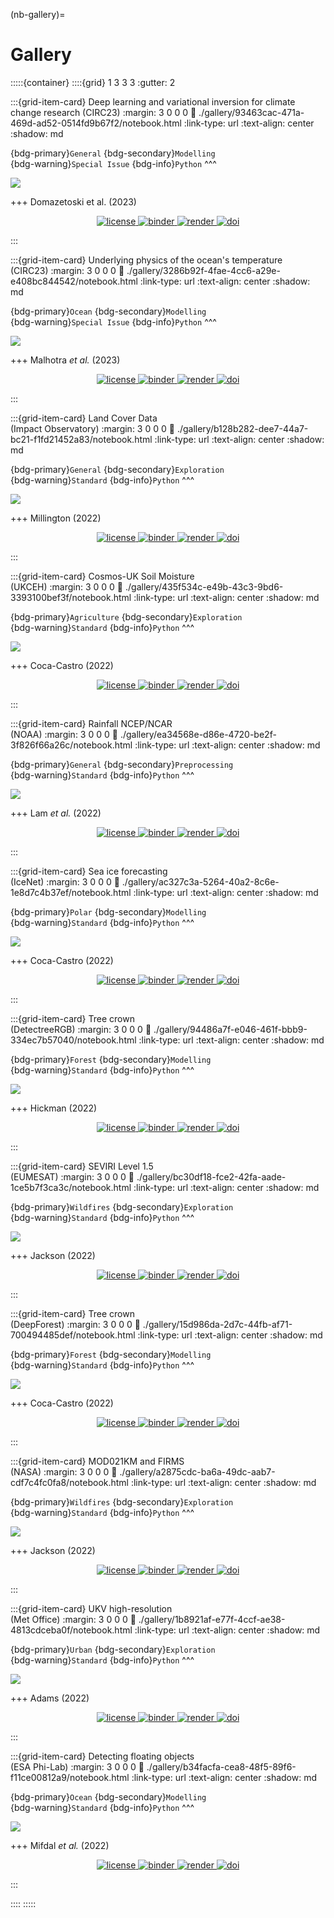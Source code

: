 (nb-gallery)=
# Gallery

:::::{container}
::::{grid} 1 3 3 3
:gutter: 2

:::{grid-item-card} Deep learning and variational inversion for climate change research (CIRC23)
:margin: 3 0 0 0
:link: ./gallery/93463cac-471a-469d-ad52-0514fd9b67f2/notebook.html
:link-type: url
:text-align: center
:shadow: md

{bdg-primary}`General`
{bdg-secondary}`Modelling`
<br>
{bdg-warning}`Special Issue`
{bdg-info}`Python`
^^^

<img src="https://github.com/eds-book-gallery/93463cac-471a-469d-ad52-0514fd9b67f2/assets/13321552/6171eaf3-80c4-4041-8743-4af368a9c95e?raw=True"/>

+++
Domazetoski et al. (2023)

<p align="center">
    <a href="https://github.com/eds-book-gallery/93463cac-471a-469d-ad52-0514fd9b67f2/blob/main/LICENSE">
        <img alt="license" src="https://img.shields.io/badge/license-MIT-yellow.svg">
    </a>
    <a href="https://notebooks.gesis.org/binder/v2/gh/eds-book-gallery/93463cac-471a-469d-ad52-0514fd9b67f2/main?labpath=notebook.ipynb">
        <img alt="binder" src="https://mybinder.org/badge_logo.svg">
    </a>
    <a href="https://github.com/eds-book-gallery/93463cac-471a-469d-ad52-0514fd9b67f2/actions/workflows/render.yaml">
        <img alt="render" src="https://github.com/eds-book-gallery/93463cac-471a-469d-ad52-0514fd9b67f2/actions/workflows/render.yaml/badge.svg">
    </a>
    <a href="https://zenodo.org/badge/latestdoi/638641256">
        <img alt="doi" src="https://zenodo.org/badge/638641256.svg">
    </a>
    <br/>
</p>
:::

:::{grid-item-card} Underlying physics of the ocean's temperature <br> (CIRC23)
:margin: 3 0 0 0
:link: ./gallery/3286b92f-4fae-4cc6-a29e-e408bc844542/notebook.html
:link-type: url
:text-align: center
:shadow: md

{bdg-primary}`Ocean`
{bdg-secondary}`Modelling`
<br>
{bdg-warning}`Special Issue`
{bdg-info}`Python`
^^^

<img src="https://camo.githubusercontent.com/009ffa79fb95f6c0f7fcf58b7424322724ccb432e485cc5aeb347f54ad7ba1ec/68747470733a2f2f7777772e636f6d6d6f6e647265616d732e6f72672f6d656469612d6c6962726172792f6f6365616e2d737572666163652d74656d7065726174757265732e6a70673f69643d33333639393138382677696474683d31323030266865696768743d343030267175616c6974793d393026636f6f7264696e617465733d3025324336363725324330253243363637"/>

+++
Malhotra *et al.* (2023)

<p align="center">
    <a href="https://github.com/eds-book-gallery/3286b92f-4fae-4cc6-a29e-e408bc844542/blob/main/LICENSE">
        <img alt="license" src="https://img.shields.io/badge/license-MIT-yellow.svg">
    </a>
    <a href="http://mybinder.org/v2/gh/eds-book-gallery/3286b92f-4fae-4cc6-a29e-e408bc844542/postprint?labpath=notebook.ipynb">
        <img alt="binder" src="https://mybinder.org/badge_logo.svg">
    </a>
    <a href="https://github.com/eds-book-gallery/3286b92f-4fae-4cc6-a29e-e408bc844542/actions/workflows/render.yaml">
        <img alt="render" src="https://github.com/eds-book-gallery/3286b92f-4fae-4cc6-a29e-e408bc844542/actions/workflows/render.yaml/badge.svg">
    </a>
    <a href="https://zenodo.org/badge/latestdoi/636822482">
        <img alt="doi" src="https://zenodo.org/badge/636822482.svg">
    </a>
    <br/>
</p>
:::

:::{grid-item-card} Land Cover Data <br> (Impact Observatory)
:margin: 3 0 0 0
:link: ./gallery/b128b282-dee7-44a7-bc21-f1fd21452a83/notebook.html
:link-type: url
:text-align: center
:shadow: md

{bdg-primary}`General`
{bdg-secondary}`Exploration`
<br>
{bdg-warning}`Standard`
{bdg-info}`Python`
^^^

<img src="https://user-images.githubusercontent.com/13321552/222927496-511cc8b4-5665-4229-8900-2774f76c5231.png?raw=True"/>

+++
Millington (2022)

<p align="center">
    <a href="https://github.com/eds-book-gallery/b128b282-dee7-44a7-bc21-f1fd21452a83/blob/main/LICENSE">
        <img alt="license" src="https://img.shields.io/badge/license-MIT-yellow.svg">
    </a>
    <a href="http://mybinder.org/v2/gh/eds-book-gallery/b128b282-dee7-44a7-bc21-f1fd21452a83/main?labpath=notebook.ipynb">
        <img alt="binder" src="https://mybinder.org/badge_logo.svg">
    </a>
    <a href="https://github.com/eds-book-gallery/b128b282-dee7-44a7-bc21-f1fd21452a83/actions/workflows/render.yaml">
        <img alt="render" src="https://github.com/eds-book-gallery/b128b282-dee7-44a7-bc21-f1fd21452a83/actions/workflows/render.yaml/badge.svg">
    </a>
    <a href="https://zenodo.org/badge/latestdoi/514340098">
        <img alt="doi" src="https://zenodo.org/badge/514340098.svg">
    </a>
    <br/>
</p>
:::

:::{grid-item-card} Cosmos-UK Soil Moisture <br> (UKCEH)
:margin: 3 0 0 0
:link: ./gallery/435f534c-e49b-43c3-9bd6-3393100bef3f/notebook.html
:link-type: url
:text-align: center
:shadow: md

{bdg-primary}`Agriculture`
{bdg-secondary}`Exploration`
<br>
{bdg-warning}`Standard`
{bdg-info}`Python`
^^^

<img src="https://user-images.githubusercontent.com/13321552/222993373-fbc3f906-cf5f-491b-a9ce-9daf151d1f12.png?raw=True"/>

+++
Coca-Castro (2022)

<p align="center">
    <a href="https://github.com/eds-book-gallery/435f534c-e49b-43c3-9bd6-3393100bef3f/blob/main/LICENSE">
        <img alt="license" src="https://img.shields.io/badge/license-MIT-yellow.svg">
    </a>
    <a href="http://mybinder.org/v2/gh/eds-book-gallery/435f534c-e49b-43c3-9bd6-3393100bef3f/main?labpath=notebook.ipynb">
        <img alt="binder" src="https://mybinder.org/badge_logo.svg">
    </a>
    <a href="https://github.com/eds-book-gallery/435f534c-e49b-43c3-9bd6-3393100bef3f/actions/workflows/render.yaml">
        <img alt="render" src="https://github.com/eds-book-gallery/435f534c-e49b-43c3-9bd6-3393100bef3f/actions/workflows/render.yaml/badge.svg">
    </a>
    <a href="https://zenodo.org/badge/latestdoi/493432867">
        <img alt="doi" src="https://zenodo.org/badge/493432867.svg">
    </a>
    <br/>
</p>
:::

:::{grid-item-card} Rainfall NCEP/NCAR <br> (NOAA)
:margin: 3 0 0 0
:link: ./gallery/ea34568e-d86e-4720-be2f-3f826f66a26c/notebook.html
:link-type: url
:text-align: center
:shadow: md

{bdg-primary}`General`
{bdg-secondary}`Preprocessing`
<br>
{bdg-warning}`Standard`
{bdg-info}`Python`
^^^

<img src="https://user-images.githubusercontent.com/13321552/222993151-0944cd52-df0e-4b58-afb0-525c3bc00d6e.png?raw=True"/>

+++
Lam *et al.* (2022)

<p align="center">
    <a href="https://github.com/eds-book-gallery/ea34568e-d86e-4720-be2f-3f826f66a26c/blob/main/LICENSE">
        <img alt="license" src="https://img.shields.io/badge/license-MIT-yellow.svg">
    </a>
    <a href="http://mybinder.org/v2/gh/eds-book-gallery/ea34568e-d86e-4720-be2f-3f826f66a26c/main?labpath=notebook.ipynb">
        <img alt="binder" src="https://mybinder.org/badge_logo.svg">
    </a>
    <a href="https://github.com/eds-book-gallery/ea34568e-d86e-4720-be2f-3f826f66a26c/actions/workflows/render.yaml">
        <img alt="render" src="https://github.com/eds-book-gallery/ea34568e-d86e-4720-be2f-3f826f66a26c/actions/workflows/render.yaml/badge.svg">
    </a>
    <a href="https://zenodo.org/badge/latestdoi/497888281">
        <img alt="doi" src="https://zenodo.org/badge/497888281.svg">
    </a>
    <br/>
</p>
:::

:::{grid-item-card} Sea ice forecasting <br> (IceNet)
:margin: 3 0 0 0
:link: ./gallery/ac327c3a-5264-40a2-8c6e-1e8d7c4b37ef/notebook.html
:link-type: url
:text-align: center
:shadow: md

{bdg-primary}`Polar`
{bdg-secondary}`Modelling`
<br>
{bdg-warning}`Standard`
{bdg-info}`Python`
^^^

<img src="https://user-images.githubusercontent.com/13321552/222992432-ce985964-a191-481a-b830-1438c77c8461.png?raw=True"/>

+++
Coca-Castro (2022)

<p align="center">
    <a href="https://github.com/eds-book-gallery/ac327c3a-5264-40a2-8c6e-1e8d7c4b37ef/blob/main/LICENSE">
        <img alt="license" src="https://img.shields.io/badge/license-MIT-yellow.svg">
    </a>
    <a href="http://mybinder.org/v2/gh/eds-book-gallery/ac327c3a-5264-40a2-8c6e-1e8d7c4b37ef/main?labpath=notebook.ipynb">
        <img alt="binder" src="https://mybinder.org/badge_logo.svg">
    </a>
    <a href="https://github.com/eds-book-gallery/ac327c3a-5264-40a2-8c6e-1e8d7c4b37ef/actions/workflows/render.yaml">
        <img alt="render" src="https://github.com/eds-book-gallery/ac327c3a-5264-40a2-8c6e-1e8d7c4b37ef/actions/workflows/render.yaml/badge.svg">
    </a>
    <a href="https://zenodo.org/badge/latestdoi/493604358">
        <img alt="doi" src="https://zenodo.org/badge/493604358.svg">
    </a>
    <br/>
</p>
:::

:::{grid-item-card} Tree crown <br> (DetectreeRGB)
:margin: 3 0 0 0
:link: ./gallery/94486a7f-e046-461f-bbb9-334ec7b57040/notebook.html
:link-type: url
:text-align: center
:shadow: md

{bdg-primary}`Forest`
{bdg-secondary}`Modelling`
<br>
{bdg-warning}`Standard`
{bdg-info}`Python`
^^^

<img src="https://user-images.githubusercontent.com/13321552/222992138-d1665903-856f-4506-a3e0-37b7f04e4fe2.png?raw=True"/>

+++
Hickman (2022)

<p align="center">
    <a href="https://github.com/eds-book-gallery/94486a7f-e046-461f-bbb9-334ec7b57040/blob/main/LICENSE">
        <img alt="license" src="https://img.shields.io/badge/license-MIT-yellow.svg">
    </a>
    <a href="http://mybinder.org/v2/gh/eds-book-gallery/94486a7f-e046-461f-bbb9-334ec7b57040/main?labpath=notebook.ipynb">
        <img alt="binder" src="https://mybinder.org/badge_logo.svg">
    </a>
    <a href="https://github.com/eds-book-gallery/94486a7f-e046-461f-bbb9-334ec7b57040/actions/workflows/render.yaml">
        <img alt="render" src="https://github.com/eds-book-gallery/94486a7f-e046-461f-bbb9-334ec7b57040/actions/workflows/render.yaml/badge.svg">
    </a>
    <a href="https://zenodo.org/badge/latestdoi/493595755">
        <img alt="doi" src="https://zenodo.org/badge/493595755.svg">
    </a>
    <br/>
</p>
:::

:::{grid-item-card} SEVIRI Level 1.5 <br> (EUMESAT)
:margin: 3 0 0 0
:link: ./gallery/bc30df18-fce2-42fa-aade-1ce5b7f3ca3c/notebook.html
:link-type: url
:text-align: center
:shadow: md

{bdg-primary}`Wildfires`
{bdg-secondary}`Exploration`
<br>
{bdg-warning}`Standard`
{bdg-info}`Python`
^^^

<img src="https://user-images.githubusercontent.com/13321552/222991747-5ed76ae4-ce3e-49b5-9a22-cc9d25f10c7b.png?raw=True"/>

+++
Jackson (2022)

<p align="center">
    <a href="https://github.com/eds-book-gallery/bc30df18-fce2-42fa-aade-1ce5b7f3ca3c/blob/main/LICENSE">
        <img alt="license" src="https://img.shields.io/badge/license-MIT-yellow.svg">
    </a>
    <a href="http://mybinder.org/v2/gh/eds-book-gallery/bc30df18-fce2-42fa-aade-1ce5b7f3ca3c/main?labpath=notebook.ipynb">
        <img alt="binder" src="https://mybinder.org/badge_logo.svg">
    </a>
    <a href="https://github.com/eds-book-gallery/bc30df18-fce2-42fa-aade-1ce5b7f3ca3c/actions/workflows/render.yaml/badge.svg">
        <img alt="render" src="https://github.com/eds-book-gallery/bc30df18-fce2-42fa-aade-1ce5b7f3ca3c/actions/workflows/render.yaml/badge.svg">
    </a>
    <a href="https://zenodo.org/badge/latestdoi/493620192">
        <img alt="doi" src="https://zenodo.org/badge/493620192.svg">
    </a>
    <br/>
</p>
:::

:::{grid-item-card} Tree crown <br> (DeepForest)
:margin: 3 0 0 0
:link: ./gallery/15d986da-2d7c-44fb-af71-700494485def/notebook.html
:link-type: url
:text-align: center
:shadow: md

{bdg-primary}`Forest`
{bdg-secondary}`Modelling`
<br>
{bdg-warning}`Standard`
{bdg-info}`Python`
^^^

<img src="https://user-images.githubusercontent.com/13321552/222991560-185835b7-0801-41b1-9325-3015662995c4.png?raw=True"/>

+++
Coca-Castro (2022)

<p align="center">
    <a href="https://github.com/eds-book-gallery/15d986da-2d7c-44fb-af71-700494485def/blob/main/LICENSE">
        <img alt="license" src="https://img.shields.io/badge/license-MIT-yellow.svg">
    </a>
    <a href="http://mybinder.org/v2/gh/eds-book-gallery/15d986da-2d7c-44fb-af71-700494485def/main?labpath=notebook.ipynb">
        <img alt="binder" src="https://mybinder.org/badge_logo.svg">
    </a>
    <a href="https://github.com/eds-book-gallery/15d986da-2d7c-44fb-af71-700494485def/actions/workflows/render.yaml">
        <img alt="render" src="https://github.com/eds-book-gallery/15d986da-2d7c-44fb-af71-700494485def/actions/workflows/render.yaml/badge.svg">
    </a>
    <a href="https://zenodo.org/badge/latestdoi/493442887">
        <img alt="doi" src="https://zenodo.org/badge/493442887.svg">
    </a>
    <br/>
</p>
:::

:::{grid-item-card} MOD021KM and FIRMS <br> (NASA)
:margin: 3 0 0 0
:link: ./gallery/a2875cdc-ba6a-49dc-aab7-cdf7c4fc0fa8/notebook.html
:link-type: url
:text-align: center
:shadow: md

{bdg-primary}`Wildfires`
{bdg-secondary}`Exploration`
<br>
{bdg-warning}`Standard`
{bdg-info}`Python`
^^^

<img src="https://user-images.githubusercontent.com/13321552/222991049-8829f885-537b-42c0-b736-a5fca55a0f0a.png?raw=True"/>

+++
Jackson (2022)

<p align="center">
    <a href="https://github.com/eds-book-gallery/a2875cdc-ba6a-49dc-aab7-cdf7c4fc0fa8/blob/main/LICENSE">
        <img alt="license" src="https://img.shields.io/badge/license-MIT-yellow.svg">
    </a>
    <a href="http://mybinder.org/v2/gh/eds-book-gallery/a2875cdc-ba6a-49dc-aab7-cdf7c4fc0fa8/main?labpath=notebook.ipynb">
        <img alt="binder" src="https://mybinder.org/badge_logo.svg">
    </a>
    <a href="https://github.com/eds-book-gallery/a2875cdc-ba6a-49dc-aab7-cdf7c4fc0fa8/actions/workflows/render.yaml">
        <img alt="render" src="https://github.com/eds-book-gallery/a2875cdc-ba6a-49dc-aab7-cdf7c4fc0fa8/actions/workflows/render.yaml/badge.svg">
    </a>
    <a href="https://zenodo.org/badge/latestdoi/493609384">
        <img alt="doi" src="https://zenodo.org/badge/493609384.svg">
    </a>
    <br/>
</p>
:::

:::{grid-item-card} UKV high-resolution <br> (Met Office)
:margin: 3 0 0 0
:link: ./gallery/1b8921af-e77f-4ccf-ae38-4813cdceba0f/notebook.html
:link-type: url
:text-align: center
:shadow: md

{bdg-primary}`Urban`
{bdg-secondary}`Exploration`
<br>
{bdg-warning}`Standard`
{bdg-info}`Python`
^^^

<img src="https://user-images.githubusercontent.com/13321552/222989938-74cca2e2-5414-422d-b3c9-8d033e374978.png?raw=True"/>

+++
Adams (2022)

<p align="center">
    <a href="https://github.com/eds-book-gallery/1b8921af-e77f-4ccf-ae38-4813cdceba0f/blob/main/LICENSE">
        <img alt="license" src="https://img.shields.io/badge/license-MIT-yellow.svg">
    </a>
    <a href="http://mybinder.org/v2/gh/eds-book-gallery/1b8921af-e77f-4ccf-ae38-4813cdceba0f/main?labpath=1b8921af-e77f-4ccf-ae38-4813cdceba0f.ipynb">
        <img alt="binder" src="https://mybinder.org/badge_logo.svg">
    </a>
    <a href="https://github.com/eds-book-gallery/1b8921af-e77f-4ccf-ae38-4813cdceba0f/actions/workflows/render.yaml">
        <img alt="render" src="https://github.com/eds-book-gallery/1b8921af-e77f-4ccf-ae38-4813cdceba0f/actions/workflows/render.yaml/badge.svg">
    </a>
    <a href="https://zenodo.org/badge/latestdoi/493606224">
        <img alt="doi" src="https://zenodo.org/badge/493606224.svg">
    </a>
    <br/>
</p>
:::

:::{grid-item-card} Detecting floating objects <br> (ESA Phi-Lab)
:margin: 3 0 0 0
:link: ./gallery/b34facfa-cea8-48f5-89f6-f11ce00812a9/notebook.html
:link-type: url
:text-align: center
:shadow: md

{bdg-primary}`Ocean`
{bdg-secondary}`Modelling`
<br>
{bdg-warning}`Standard`
{bdg-info}`Python`
^^^

<img src="https://user-images.githubusercontent.com/13321552/222989704-98abb3ad-0074-47c1-b826-8ccc8c69af5e.png?raw=True"/>

+++
Mifdal *et al.* (2022)

<p align="center">
    <a href="https://github.com/eds-book-gallery/b34facfa-cea8-48f5-89f6-f11ce00812a9/blob/main/LICENSE">
        <img alt="license" src="https://img.shields.io/badge/license-MIT-yellow.svg">
    </a>
    <a href="http://mybinder.org/v2/gh/eds-book-gallery/b34facfa-cea8-48f5-89f6-f11ce00812a9/main?labpath=notebook.ipynb">
        <img alt="binder" src="https://mybinder.org/badge_logo.svg">
    </a>
    <a href="https://github.com/eds-book-gallery/b34facfa-cea8-48f5-89f6-f11ce00812a9/actions/workflows/render.yaml">
        <img alt="render" src="https://github.com/eds-book-gallery/b34facfa-cea8-48f5-89f6-f11ce00812a9/actions/workflows/render.yaml/badge.svg">
    </a>
    <a href="https://zenodo.org/badge/latestdoi/493600192">
        <img alt="doi" src="https://zenodo.org/badge/493600192.svg">
    </a>
    <br/>
</p>
:::

::::
:::::